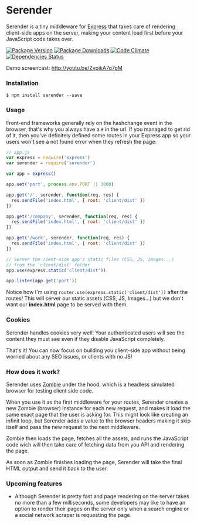 Serender
========

Serender is a tiny middleware for [Express](http://expressjs.com/) that takes care of rendering client-side apps on the server, making your content load first before your JavaScript code takes over.

[![Package Version](https://img.shields.io/npm/v/serender.svg?style=flat-square)](https://www.npmjs.com/package/serender)
[![Package Downloads](https://img.shields.io/npm/dt/serender.svg?style=flat-square)](https://www.npmjs.com/package/serender)
[![Code Climate](https://img.shields.io/codeclimate/github/YoussefKababe/serender.svg?style=flat-square)](https://codeclimate.com/github/YoussefKababe/serender)
[![Dependencies Status](https://img.shields.io/david/youssefkababe/serender.svg?style=flat-square)](https://david-dm.org/youssefkababe/serender)

Demo screencast: http://youtu.be/ZvpjkA7q7pM

### Installation

```
$ npm install serender --save
```

### Usage

Front-end frameworks generally rely on the hashchange event in the browser, that's why you always have a ```#``` in the url. If you managed to get rid of it, then you've definitely defined some routes in your Express app so your users won't see a not found error when they refresh the page:

```javascript
// app.js
var express = require('express')
var serender = require('serender')

var app = express()

app.set('port', process.env.PORT || 3000)

app.get('/', serender, function(req, res) {
  res.sendFile('index.html', { root: 'client/dist' })
})

app.get('/company', serender, function(req, res) {
  res.sendFile('index.html', { root: 'client/dist' })
})

app.get('/work', serender, function(req, res) {
  res.sendFile('index.html', { root: 'client/dist' })
})

// Server the cient-side app's static files (CSS, JS, Images...)
// from the 'client/dist' folder
app.use(express.static('client/dist'))

app.listen(app.get('port'))
```

Notice how I'm using ```router.use(express.static('client/dist'))``` after the routes! This will server our static assets (CSS, JS, Images...) but we don't want our **index.html** page to be served with them.

### Cookies

Serender handles cookies very well! Your authenticated users will see the content they must see even if they disable JavaScript completely.

That's it! You can now focus on building you client-side app without being worried about any SEO issues, or clients with no JS!

### How does it work?

Serender uses [Zombie](http://zombie.js.org/) under the hood, which is a headless simulated browser for testing client side code.

When you use it as the first middleware for your routes, Serender creates a new Zombie (browser) instance for each new request, and makes it load the same exact page that the user is asking for. This might look like creating an infinit loop, but Serender adds a value to the browser headers making it skip itself and pass the new request to the next middleware.

Zombie then loads the page, fetches all the assets, and runs the JavaScript code wich will then take care of fetching data from you API and rendering the page.

As soon as Zombie finishes loading the page, Serender will take the final HTML output and send it back to the user.

### Upcoming features

- Although Serender is pretty fast and page rendering on the server takes no more than a few milliseconds, some developers may like to have an option to render their pages on the server only when a search engine or a social network scraper is requesting the page.
